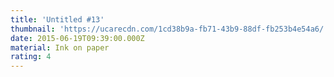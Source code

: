 ```yaml
---
title: 'Untitled #13'
thumbnail: 'https://ucarecdn.com/1cd38b9a-fb71-43b9-88df-fb253b4e54a6/'
date: 2015-06-19T09:39:00.000Z
material: Ink on paper
rating: 4
---
```


